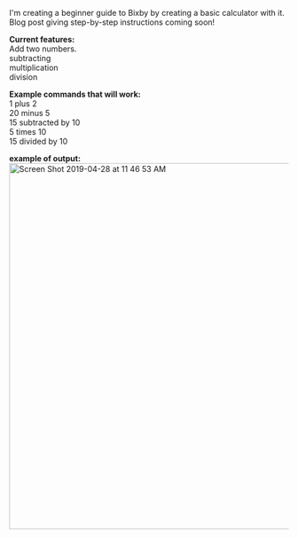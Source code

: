 I'm creating a beginner guide to Bixby by creating a basic calculator with it. Blog post giving step-by-step instructions coming soon!

**Current features:</br>**
Add two numbers.</br>
subtracting <br>
multiplication </br>
division </br>

**Example commands that will work:**</br>
1 plus 2</br>
20 minus 5  </br>
15 subtracted by 10</br>
5 times 10</br>
15 divided by 10</br>

**example of output:</br>**
<img width="661" alt="Screen Shot 2019-04-28 at 11 46 53 AM" src="https://user-images.githubusercontent.com/16840579/56868744-6537f180-69ab-11e9-9adc-e7c67ef6ba3b.png">

